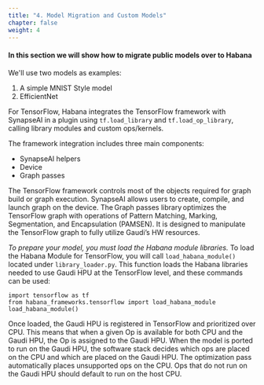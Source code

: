 ```yaml
---
title: "4. Model Migration and Custom Models"
chapter: false
weight: 4
---
```


#### In this section we will show how to migrate public models over to Habana

We'll use two models as examples:
1. A simple MNIST Style model
2. EfficientNet

For TensorFlow, Habana integrates the TensorFlow framework with SynapseAI in a plugin using `tf.load_library` and `tf.load_op_library`, calling library modules and custom ops/kernels.

The framework integration includes three main components:
- SynapseAI helpers
- Device
- Graph passes

The TensorFlow framework controls most of the objects required for graph build or graph execution. SynapseAI allows users to create, compile, and launch graph on the device. The Graph passes library optimizes the TensorFlow graph with operations of Pattern Matching, Marking, Segmentation, and Encapsulation (PAMSEN). It is designed to manipulate the TensorFlow graph to fully utilize Gaudi’s HW resources.

*To prepare your model, you must load the Habana module libraries.*  To load the Habana Module for TensorFlow, you will call `load_habana_module()` located under `library_loader.py`. This function loads the Habana libraries needed to use Gaudi HPU at the TensorFlow level, and these commands can be used:  

```{python}
import tensorflow as tf
from habana_frameworks.tensorflow import load_habana_module
load_habana_module()
```
Once loaded, the Gaudi HPU is registered in TensorFlow and prioritized over CPU. This means that when a given Op is available for both CPU and the Gaudi HPU, the Op is assigned to the Gaudi HPU.  When the model is ported to run on the Gaudi HPU, the software stack decides which ops are placed on the CPU and which are placed on the Gaudi HPU.  The optimization pass automatically places unsupported ops on the CPU.  Ops that do not run on the Gaudi HPU should default to run on the host CPU.    
